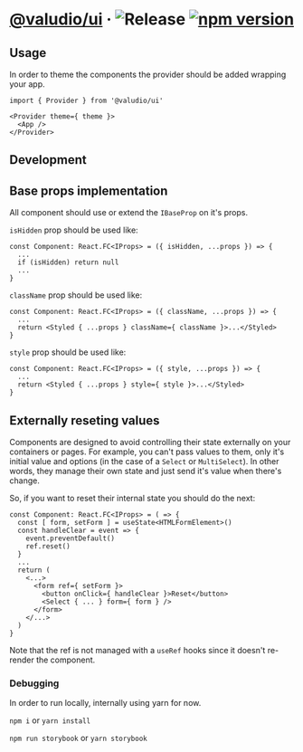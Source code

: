 # [@valudio/ui](https://valudio.github.io/ui) &middot; ![Release](https://github.com/valudio/ui/workflows/Release/badge.svg) [![npm version](https://img.shields.io/npm/v/@valudio/ui.svg?style=flat)](https://www.npmjs.com/package/@valudio/ui)

## Usage

In order to theme the components the provider should be added wrapping your app.

```
import { Provider } from '@valudio/ui'

<Provider theme={ theme }>
  <App />
</Provider>
```

## Development

## Base props implementation

All component should use or extend the `IBaseProp` on it's props.

`isHidden` prop should be used like:
```JSX
const Component: React.FC<IProps> = ({ isHidden, ...props }) => {
  ...
  if (isHidden) return null 
  ...
}
```

`className` prop should be used like:
```JSX
const Component: React.FC<IProps> = ({ className, ...props }) => {
  ...
  return <Styled { ...props } className={ className }>...</Styled>
}
```

`style` prop should be used like:
```JSX
const Component: React.FC<IProps> = ({ style, ...props }) => {
  ...
  return <Styled { ...props } style={ style }>...</Styled>
}
```

## Externally reseting values

Components are designed to avoid controlling their state externally on your containers or pages. For example, you can't pass values to them, only it's initial value and options (in the case of a `Select` or `MultiSelect`).
In other words, they manage their own state and just send it's value when there's change.

So, if you want to reset their internal state you should do the next:

```JSX
const Component: React.FC<IProps> = ( => {
  const [ form, setForm ] = useState<HTMLFormElement>()
  const handleClear = event => {
    event.preventDefault()
    ref.reset()
  }
  ...
  return (
    <...>
      <form ref={ setForm }>
        <button onClick={ handleClear }>Reset</button>
        <Select { ... } form={ form } />
      </form>
    </...>
  )
}
```

Note that the ref is not managed with a `useRef` hooks since it doesn't re-render the component.

### Debugging

In order to run locally, internally using yarn for now.

 `npm i` or `yarn install`

 `npm run storybook` or `yarn storybook`
